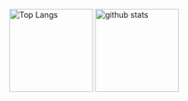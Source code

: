 <!-- [![Top Langs](https://github-readme-stats.vercel.app/api/top-langs/?username=rereal7&layout=compact&theme=radical
)](https://github.com/anuraghazra/github-readme-stats)

[![Anurag's GitHub stats](https://github-readme-stats.vercel.app/api?username=rereal7&theme=radical
)](https://github.com/anuraghazra/github-readme-stats) -->

<p align="left">
  <img alt="Top Langs" height="150px" src="https://github-readme-stats.vercel.app/api/top-langs/?username=rereal7&layout=compact&theme=radical">
  <img alt="github stats" height="150px" src="https://github-readme-stats.vercel.app/api?username=rereal7&theme=radical">
</p>




<!--
**rereal7/rereal7** is a ✨ _special_ ✨ repository because its `README.md` (this file) appears on your GitHub profile.

Here are some ideas to get you started:

- 🔭 I’m currently working on ...
- 🌱 I’m currently learning ...
- 👯 I’m looking to collaborate on ...
- 🤔 I’m looking for help with ...
- 💬 Ask me about ...
- 📫 How to reach me: ...
- 😄 Pronouns: ...
- ⚡ Fun fact: ...
-->
